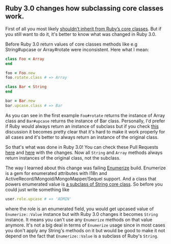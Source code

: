 ## Ruby 3.0 changes how subclassing core classes work.

First of all you most likely [shouldn’t inherit from Ruby’s core classes](https://avdi.codes/why-you-shouldnt-inherit-from-rubys-core-classes-and-what-to-do-instead/). But if you still want to do it, it's better to know what was changed in Ruby 3.0.

Before Ruby 3.0 return values of core classes methods like e.g String#upcase or Array#rotate were inconsistent. Here what I mean:

```ruby
class Foo < Array
end

foo = Foo.new
foo.rotate.class # => Array
```

```ruby
class Bar < String
end

bar = Bar.new
bar.upcase.class # => Bar
```

As you can see in the first example `Foo#rotate` returns the instance of Array class and `Bar#upcase` returns the instance of Bar class. Personally, I'd prefer if Ruby would always return an instance of subclass but if you check [this](https://bugs.ruby-lang.org/issues/6087) discussion it becomes pretty clear that it's hard to make it work properly for all cases and it's better to always return an instance of the original class.

So that's what was done in Ruby 3.0! You can check these Pull Requests [here](https://github.com/ruby/ruby/pull/3701) and [here](https://github.com/ruby/ruby/pull/3690) with the changes. Now all `String` and `Array` methods always return instances of the original class, not the subclass.

The way I learned about this change was failing [Enumerize](https://github.com/brainspec/enumerize) build. Enumerize is a gem for enumerated attributes with I18n and ActiveRecord/Mongoid/MongoMapper/Sequel support. And a class that powers enumerated value is [a subclass of String core class](https://github.com/brainspec/enumerize/blob/abb2290a8666d085385915af2b3dcece3aebb4e8/lib/enumerize/value.rb#L7). So before you could just write something like

```ruby
user.role.upcase # => 'ADMIN'
```

where the role is an enumerated field, you would get upcased value of `Enumerize::Value` instance but with Ruby 3.0 changes it becomes `String` instance. It means you can't use any `Enumerize` methods on that value anymore. It's not a big deal in terms of `Enumerize` usage since in most cases you don't apply any String's methods on it but would be good to make it not depend on the fact that `Enumerize::Value` is a subclass of Ruby's `String`.
